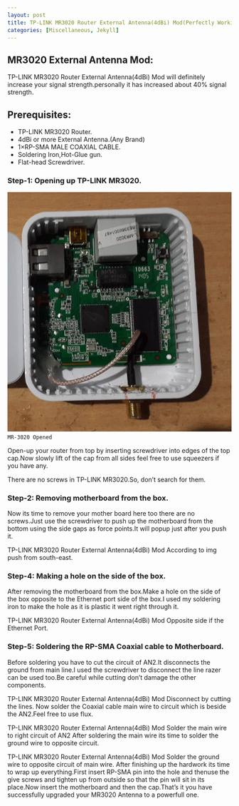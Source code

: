 ```yaml
---
layout: post
title: TP-LINK MR3020 Router External Antenna(4dBi) Mod(Perfectly Working).
categories: [Miscellaneous, Jekyll]
---
```


## MR3020 External Antenna Mod:
TP-LINK MR3020 Router External Antenna(4dBi) Mod will definitely increase your signal strength.personally it has increased about 40% signal strength.

## Prerequisites:
- TP-LINK MR3020 Router.
- 4dBi or more External Antenna.(Any Brand)
- 1×RP-SMA MALE COAXIAL CABLE.
- Soldering Iron,Hot-Glue gun.
- Flat-head Screwdriver.
### Step-1: Opening up TP-LINK MR3020.
![](/images/2016-12-15-TP-LINK-MR3020-MOD-1.jpg)
``` MR-3020 Opened ```

Open-up your router from top by inserting screwdriver into edges of the top cap.Now slowly lift of the cap from all sides feel free to use squeezers if you have any.

There are no screws in TP-LINK MR3020.So, don’t search for them.

### Step-2: Removing motherboard from the box.
Now its time to remove your mother board  here too there are no screws.Just use the screwdriver to push up the motherboard from the bottom using the side gaps as force points.It will popup just after you push it.

TP-LINK MR3020 Router External Antenna(4dBi) Mod
According to img push from south-east.
### Step-4: Making a hole on the side of the box.
After removing the motherboard from the box.Make a hole on the side of the box opposite  to the Ethernet port side of the box.I used my soldering iron to make the hole as it is plastic it went right through it.

TP-LINK MR3020 Router External Antenna(4dBi) Mod
Opposite side if the Ethernet Port.
### Step-5: Soldering the RP-SMA Coaxial cable to Motherboard.
Before soldering you have to cut the circuit of AN2.It disconnects the ground from main line.I used the screwdriver to disconnect the line razer can be used too.Be careful while cutting don’t damage the other components.

TP-LINK MR3020 Router External Antenna(4dBi) Mod
Disconnect by cutting the lines.
Now solder the Coaxial cable main wire to circuit which is beside the AN2.Feel free to use flux.

TP-LINK MR3020 Router External Antenna(4dBi) Mod
Solder the main wire to right circuit of AN2
After soldering the main wire its time to solder the ground wire to opposite circuit.

TP-LINK MR3020 Router External Antenna(4dBi) Mod
Solder the ground wire to opposite circuit of main wire.
After finishing up the hardwork its time to wrap up everything.First insert RP-SMA pin into the hole and thenuse the give screws and tighten up from outside so that the pin will sit in its place.Now insert the motherboard and then the cap.That’s it you have successfully upgraded your MR3020 Antenna to a powerfull one.
